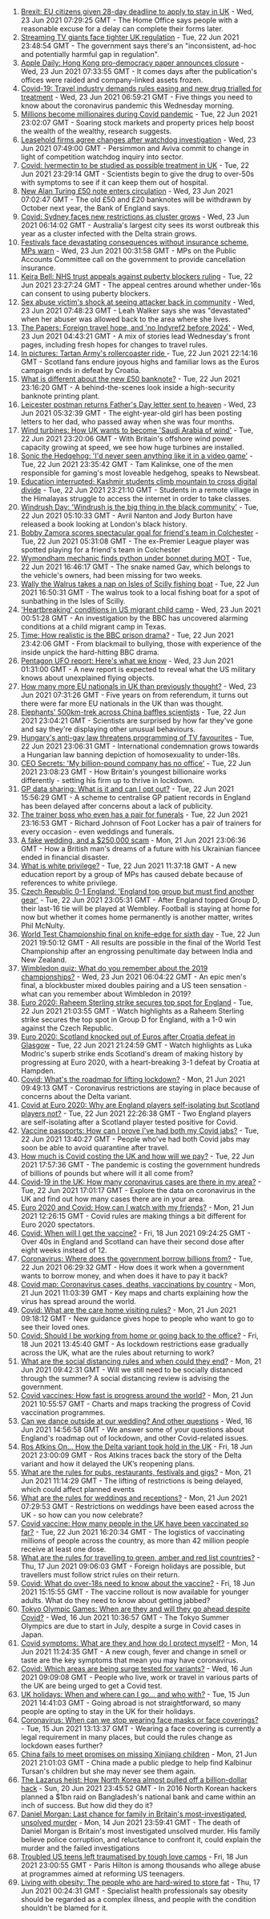 1. [Brexit: EU citizens given 28-day deadline to apply to stay in UK](https://www.bbc.co.uk/news/uk-politics-57562285) - Wed, 23 Jun 2021 07:29:25 GMT - The Home Office says people with a reasonable excuse for a delay can complete their forms later.
2. [Streaming TV giants face tighter UK regulation](https://www.bbc.co.uk/news/entertainment-arts-57552012) - Tue, 22 Jun 2021 23:48:54 GMT - The government says there's an "inconsistent, ad-hoc and potentially harmful gap in regulation".
3. [Apple Daily: Hong Kong pro-democracy paper announces closure](https://www.bbc.co.uk/news/world-asia-china-57578926) - Wed, 23 Jun 2021 07:33:55 GMT - It comes days after the publication's offices were raided and company-linked assets frozen.
4. [Covid-19: Travel industry demands rules easing and new drug trialled for treatment](https://www.bbc.co.uk/news/uk-57571902) - Wed, 23 Jun 2021 06:59:21 GMT - Five things you need to know about the coronavirus pandemic this Wednesday morning.
5. [Millions become millionaires during Covid pandemic](https://www.bbc.co.uk/news/business-57575077) - Tue, 22 Jun 2021 23:02:07 GMT - Soaring stock markets and property prices help boost the wealth of the wealthy, research suggests.
6. [Leasehold firms agree changes after watchdog investigation](https://www.bbc.co.uk/news/business-57578060) - Wed, 23 Jun 2021 07:49:00 GMT - Persimmon and Aviva commit to change in light of competition watchdog inquiry into sector.
7. [Covid: Ivermectin to be studied as possible treatment in UK](https://www.bbc.co.uk/news/health-57570377) - Tue, 22 Jun 2021 23:29:14 GMT - Scientists begin to give the drug to over-50s with symptoms to see if it can keep them out of hospital.
8. [New Alan Turing £50 note enters circulation](https://www.bbc.co.uk/news/business-57554102) - Wed, 23 Jun 2021 07:02:47 GMT - The old £50 and £20 banknotes will be withdrawn by October next year, the Bank of England says.
9. [Covid: Sydney faces new restrictions as cluster grows](https://www.bbc.co.uk/news/world-australia-57576979) - Wed, 23 Jun 2021 06:14:02 GMT - Australia's largest city sees its worst outbreak this year as a cluster infected with the Delta strain grows.
10. [Festivals face devastating consequences without insurance scheme, MPs warn](https://www.bbc.co.uk/news/entertainment-arts-57559774) - Wed, 23 Jun 2021 00:31:58 GMT - MPs on the Public Accounts Committee call on the government to provide cancellation insurance.
11. [Keira Bell: NHS trust appeals against puberty blockers ruling](https://www.bbc.co.uk/news/health-57573428) - Tue, 22 Jun 2021 23:27:24 GMT - The appeal centres around whether under-16s can consent to using puberty blockers.
12. [Sex abuse victim's shock at seeing attacker back in community](https://www.bbc.co.uk/news/uk-wales-57555759) - Wed, 23 Jun 2021 07:48:23 GMT - Leah Walker says she was "devastated" when her abuser was allowed back to the area where she lives.
13. [The Papers: Foreign travel hope, and 'no Indyref2 before 2024'](https://www.bbc.co.uk/news/blogs-the-papers-57575836) - Wed, 23 Jun 2021 04:43:21 GMT - A mix of stories lead Wednesday's front pages, including fresh hopes for changes to travel rules.
14. [In pictures: Tartan Army's rollercoaster ride ](https://www.bbc.co.uk/news/uk-scotland-57575476) - Tue, 22 Jun 2021 22:14:16 GMT - Scotland fans endure joyous highs and familiar lows as the Euros campaign ends in defeat by Croatia.
15. [What is different about the new £50 banknote?](https://www.bbc.co.uk/news/business-57570867) - Tue, 22 Jun 2021 23:16:20 GMT - A behind-the-scenes look inside a high-security banknote printing plant.
16. [Leicester postman returns Father's Day letter sent to heaven](https://www.bbc.co.uk/news/uk-england-leicestershire-57569184) - Wed, 23 Jun 2021 05:32:39 GMT - The eight-year-old girl has been posting letters to her dad, who passed away when she was four months.
17. [Wind turbines: How UK wants to become 'Saudi Arabia of wind'](https://www.bbc.co.uk/news/science-environment-57519392) - Tue, 22 Jun 2021 23:20:06 GMT - With Britain's offshore wind power capacity growing at speed, we see how huge turbines are installed.
18. [Sonic the Hedgehog: 'I'd never seen anything like it in a video game'](https://www.bbc.co.uk/news/newsbeat-57566746) - Tue, 22 Jun 2021 23:35:42 GMT - Tam Kalinkse, one of the men responsible for gaming's most loveable hedgehog, speaks to Newsbeat.
19. [Education interrupted: Kashmir students climb mountain to cross digital divide](https://www.bbc.co.uk/news/world-asia-57568521) - Tue, 22 Jun 2021 23:21:10 GMT - Students in a remote village in the Himalayas struggle to access the internet in order to take classes.
20. [Windrush Day: 'Windrush is the big thing in the black community'](https://www.bbc.co.uk/news/uk-england-london-57554265) - Tue, 22 Jun 2021 05:10:33 GMT - Avril Nanton and Jody Burton have released a book looking at London's black history.
21. [Bobby Zamora scores spectacular goal for friend's team in Colchester](https://www.bbc.co.uk/news/uk-england-essex-57561709) - Tue, 22 Jun 2021 05:31:08 GMT - The ex-Premier League player was spotted playing for a friend's team in Colchester
22. [Wymondham mechanic finds python under bonnet during MOT](https://www.bbc.co.uk/news/uk-england-norfolk-57567018) - Tue, 22 Jun 2021 16:46:17 GMT - The snake named Gav, which belongs to the vehicle's owners, had been missing for two weeks.
23. [Wally the Walrus takes a nap on Isles of Scilly fishing boat](https://www.bbc.co.uk/news/uk-england-devon-57572045) - Tue, 22 Jun 2021 16:50:31 GMT - The walrus took to a local fishing boat for a spot of sunbathing in the Isles of Scilly.
24. ['Heartbreaking' conditions in US migrant child camp](https://www.bbc.co.uk/news/world-us-canada-57561760) - Wed, 23 Jun 2021 00:51:28 GMT - An investigation by the BBC has uncovered alarming conditions at a child migrant camp in Texas.
25. [Time: How realistic is the BBC prison drama?](https://www.bbc.co.uk/news/newsbeat-57554537) - Tue, 22 Jun 2021 23:42:06 GMT - From blackmail to bullying, those with experience of the inside unpick the hard-hitting BBC drama.
26. [Pentagon UFO report: Here's what we know](https://www.bbc.co.uk/news/world-us-canada-57559179) - Wed, 23 Jun 2021 01:31:00 GMT - A new report is expected to reveal what the US military knows about unexplained flying objects.
27. [How many more EU nationals in UK than previously thought?](https://www.bbc.co.uk/news/56846637) - Wed, 23 Jun 2021 07:31:26 GMT - Five years on from referendum, it turns out there were far more EU nationals in the UK than was thought.
28. [Elephants' 500km-trek across China baffles scientists](https://www.bbc.co.uk/news/world-asia-china-57565514) - Tue, 22 Jun 2021 23:04:21 GMT - Scientists are surprised by how far they've gone and say they're displaying other unusual behaviours.
29. [Hungary's anti-gay law threatens programming of TV favourites](https://www.bbc.co.uk/news/world-europe-57566696) - Tue, 22 Jun 2021 23:06:31 GMT - International condemnation grows towards a Hungarian law banning depiction of homosexuality to under-18s.
30. [CEO Secrets: 'My billion-pound company has no office'](https://www.bbc.co.uk/news/business-57517669) - Tue, 22 Jun 2021 23:08:23 GMT - How Britain's youngest billionaire works differently - setting his firm up to thrive in lockdown.
31. [GP data sharing: What is it and can I opt out?](https://www.bbc.co.uk/news/technology-57555013) - Tue, 22 Jun 2021 15:56:29 GMT - A scheme to centralise GP patient records in England has been delayed after concerns about a lack of publicity.
32. [The trainer boss who even has a pair for funerals](https://www.bbc.co.uk/news/business-57573378) - Tue, 22 Jun 2021 23:16:53 GMT - Richard Johnson of Foot Locker has a pair of trainers for every occasion - even weddings and funerals.
33. [A fake wedding, and a $250,000 scam](https://www.bbc.co.uk/news/world-europe-57358241) - Mon, 21 Jun 2021 23:06:36 GMT - How a British man's dreams of a future with his Ukrainian fiancee ended in financial disaster.
34. [What is white privilege?](https://www.bbc.co.uk/news/newsbeat-57567647) - Tue, 22 Jun 2021 11:37:18 GMT - A new education report by a group of MPs has caused debate because of references to white privilege.
35. [Czech Republic 0-1 England: 'England top group but must find another gear'](https://www.bbc.co.uk/sport/football/57576356) - Tue, 22 Jun 2021 23:05:31 GMT - After England topped Group D, their last-16 tie will be played at Wembley. Football is staying at home for now but whether it comes home permanently is another matter, writes Phil McNulty.
36. [World Test Championship final on knife-edge for sixth day](https://www.bbc.co.uk/sport/cricket/57568641) - Tue, 22 Jun 2021 19:50:12 GMT - All results are possible in the final of the World Test Championship after an engrossing penultimate day between India and New Zealand.
37. [Wimbledon quiz: What do you remember about the 2019 championships?](https://www.bbc.co.uk/sport/tennis/57456948) - Wed, 23 Jun 2021 06:04:22 GMT - An epic men's final, a blockbuster mixed doubles pairing and a US teen sensation - what can you remember about Wimbledon in 2019?
38. [Euro 2020: Raheem Sterling strike secures top spot for England](https://www.bbc.co.uk/sport/av/football/57575294) - Tue, 22 Jun 2021 21:03:55 GMT - Watch highlights as a Raheem Sterling strike secures the top spot in Group D for England, with a 1-0 win against the Czech Republic.
39. [Euro 2020: Scotland knocked out of Euros after Croatia defeat in Glasgow](https://www.bbc.co.uk/sport/av/football/57575822) - Tue, 22 Jun 2021 21:24:59 GMT - Watch highlights as Luka Modric's superb strike ends Scotland's dream of making history by progressing at Euro 2020, with a heart-breaking 3-1 defeat by Croatia at Hampden.
40. [Covid: What's the roadmap for lifting lockdown?](https://www.bbc.co.uk/news/explainers-52530518) - Mon, 21 Jun 2021 09:49:13 GMT - Coronavirus restrictions are staying in place because of concerns about the Delta variant.
41. [Covid at Euro 2020: Why are England players self-isolating but Scotland players not?](https://www.bbc.co.uk/news/explainers-57568450) - Tue, 22 Jun 2021 22:26:38 GMT - Two England players are self-isolating after a Scotland player tested positive for Covid.
42. [Vaccine passports: How can I prove I've had both my Covid jabs?](https://www.bbc.co.uk/news/explainers-55718553) - Tue, 22 Jun 2021 13:40:27 GMT - People who've had both Covid jabs may soon be able to avoid quarantine after travel.
43. [How much is Covid costing the UK and how will we pay?](https://www.bbc.co.uk/news/business-52663523) - Tue, 22 Jun 2021 17:57:36 GMT - The pandemic is costing the government hundreds of billions of pounds but where will it all come from?
44. [Covid-19 in the UK: How many coronavirus cases are there in my area?](https://www.bbc.co.uk/news/uk-51768274) - Tue, 22 Jun 2021 17:01:17 GMT - Explore the data on coronavirus in the UK and find out how many cases there are in your area.
45. [Euro 2020 and Covid: How can I watch with my friends?](https://www.bbc.co.uk/news/uk-57386719) - Mon, 21 Jun 2021 12:26:15 GMT - Covid rules are making things a bit different for Euro 2020 spectators.
46. [Covid: When will I get the vaccine?](https://www.bbc.co.uk/news/health-55045639) - Fri, 18 Jun 2021 09:24:25 GMT - Over 40s in England and Scotland can have their second dose after eight weeks instead of 12.
47. [Coronavirus: Where does the government borrow billions from?](https://www.bbc.co.uk/news/business-50504151) - Tue, 22 Jun 2021 06:29:32 GMT - How does it work when a government wants to borrow money, and when does it have to pay it back?
48. [Covid map: Coronavirus cases, deaths, vaccinations by country](https://www.bbc.co.uk/news/world-51235105) - Mon, 21 Jun 2021 11:03:39 GMT - Key maps and charts explaining how the virus has spread around the world.
49. [Covid: What are the care home visiting rules?](https://www.bbc.co.uk/news/explainers-53503712) - Mon, 21 Jun 2021 09:18:12 GMT - New guidance gives hope to people who want to go to see their loved ones.
50. [Covid: Should I be working from home or going back to the office?](https://www.bbc.co.uk/news/business-52567567) - Fri, 18 Jun 2021 13:45:40 GMT - As lockdown restrictions ease gradually across the UK, what are the rules about returning to work?
51. [What are the social distancing rules and when could they end?](https://www.bbc.co.uk/news/uk-51506729) - Mon, 21 Jun 2021 09:42:31 GMT - Will we still need to be socially distanced through the summer? A social distancing review is advising the government.
52. [Covid vaccines: How fast is progress around the world?](https://www.bbc.co.uk/news/world-56237778) - Mon, 21 Jun 2021 10:55:57 GMT - Charts and maps tracking the progress of Covid vaccination programmes.
53. [Can we dance outside at our wedding? And other questions](https://www.bbc.co.uk/news/world-asia-china-51176409) - Wed, 16 Jun 2021 14:56:58 GMT - We answer some of your questions about England's roadmap out of lockdown, and other Covid-related issues.
54. [Ros Atkins On… How the Delta variant took hold in the UK](https://www.bbc.co.uk/news/health-57532764) - Fri, 18 Jun 2021 23:00:09 GMT - Ros Atkins traces back the story of the Delta variant and how it delayed the UK’s reopening plans.
55. [What are the rules for pubs, restaurants, festivals and gigs?](https://www.bbc.co.uk/news/business-52977388) - Mon, 21 Jun 2021 11:14:29 GMT - The lifting of restrictions is being delayed, which could affect planned events
56. [What are the rules for weddings and receptions?](https://www.bbc.co.uk/news/explainers-52811509) - Mon, 21 Jun 2021 07:29:53 GMT - Restrictions on weddings have been eased across the UK - so how can you now celebrate?
57. [Covid vaccine: How many people in the UK have been vaccinated so far?](https://www.bbc.co.uk/news/health-55274833) - Tue, 22 Jun 2021 16:20:34 GMT - The logistics of vaccinating millions of people across the country, as more than 42 million people receive at least one dose.
58. [What are the rules for travelling to green, amber and red list countries?](https://www.bbc.co.uk/news/explainers-52544307) - Thu, 17 Jun 2021 09:06:03 GMT - Foreign holidays are possible, but travellers must follow strict rules on their return.
59. [Covid: What do over-18s need to know about the vaccine?](https://www.bbc.co.uk/news/health-57273875) - Fri, 18 Jun 2021 15:15:55 GMT - The vaccine rollout is now available for younger adults. What do they need to know about getting jabbed?
60. [Tokyo Olympic Games: When are they and will they go ahead despite Covid?](https://www.bbc.co.uk/news/world-asia-57240044) - Wed, 16 Jun 2021 10:36:57 GMT - The Tokyo Summer Olympics are due to start in July, despite a surge in Covid cases in Japan.
61. [Covid symptoms: What are they and how do I protect myself?](https://www.bbc.co.uk/news/health-51048366) - Mon, 14 Jun 2021 11:24:35 GMT - A new cough, fever and change in smell or taste are the key symptoms that mean you may have coronavirus.
62. [Covid: Which areas are being surge tested for variants?](https://www.bbc.co.uk/news/explainers-54872039) - Wed, 16 Jun 2021 09:09:08 GMT - People who live, work or travel in various parts of the UK are being urged to get a Covid test.
63. [UK holidays: When and where can I go... and who with?](https://www.bbc.co.uk/news/explainers-52646738) - Tue, 15 Jun 2021 14:41:03 GMT - Going abroad is not straightforward, so many people are opting to stay in the UK for their holidays.
64. [Coronavirus: When can we stop wearing face masks or face coverings?](https://www.bbc.co.uk/news/health-51205344) - Tue, 15 Jun 2021 13:13:37 GMT - Wearing a face covering is currently a legal requirement in many places, but could the rules change as lockdown eases further?
65. [China fails to meet promises on missing Xinjiang children](https://www.bbc.co.uk/news/world-asia-china-57512954) - Mon, 21 Jun 2021 21:01:03 GMT - China made a public pledge to help find Kalbinur Tursan's children but she may never see them again.
66. [The Lazarus heist: How North Korea almost pulled off a billion-dollar hack](https://www.bbc.co.uk/news/stories-57520169) - Sun, 20 Jun 2021 23:45:52 GMT - In 2016 North Korean hackers planned a $1bn raid on Bangladesh's national bank and came within an inch of success. But how did they do it?
67. [Daniel Morgan: Last chance for family in Britain's most-investigated, unsolved murder](https://www.bbc.co.uk/news/uk-57073302) - Mon, 14 Jun 2021 23:59:41 GMT - The death of Daniel Morgan is Britain's most investigated unsolved murder. His family believe police corruption, and reluctance to confront it, could explain the murder and the failed investigations
68. [Troubled US teens left traumatised by tough love camps](https://www.bbc.co.uk/news/world-us-canada-57442175) - Fri, 18 Jun 2021 23:00:55 GMT - Paris Hilton is among thousands who allege abuse at programmes aimed at reforming US teenagers.
69. [Living with obesity: The people who are hard-wired to store fat](https://www.bbc.co.uk/news/uk-57419041) - Thu, 17 Jun 2021 00:24:31 GMT - Specialist health professionals say obesity should be regarded as a complex illness, and people with the condition shouldn't be blamed for it.
